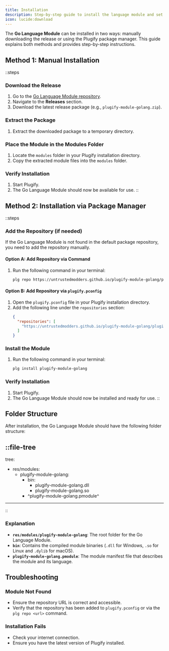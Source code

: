 ```yaml
---
title: Installation
description: Step-by-step guide to install the language module and set up the necessary environment to start using it.
icon: lucide:download
---
```


The **Go Language Module** can be installed in two ways: manually downloading the release or using the Plugify package manager. This guide explains both methods and provides step-by-step instructions.

## **Method 1: Manual Installation**

::steps
### **Download the Release**
1. Go to the [Go Language Module repository](https://github.com/untrustedmodders/plugify-module-golang).
2. Navigate to the **Releases** section.
3. Download the latest release package (e.g., `plugify-module-golang.zip`).

### **Extract the Package**
1. Extract the downloaded package to a temporary directory.

### **Place the Module in the Modules Folder**
1. Locate the `modules` folder in your Plugify installation directory.
2. Copy the extracted module files into the `modules` folder.

### **Verify Installation**
1. Start Plugify.
2. The Go Language Module should now be available for use.
::

## **Method 2: Installation via Package Manager**

::steps
### **Add the Repository (if needed)**
If the Go Language Module is not found in the default package repository, you need to add the repository manually.

#### **Option A: Add Repository via Command**
1. Run the following command in your terminal:
   ```bash
   plg repo https://untrustedmodders.github.io/plugify-module-golang/plugify-module-golang.json
   ```

#### **Option B: Add Repository via `plugify.pconfig`**
1. Open the `plugify.pconfig` file in your Plugify installation directory.
2. Add the following line under the `repositories` section:
   ```json
   {
     "repositories": [
       "https://untrustedmodders.github.io/plugify-module-golang/plugify-module-golang.json"
     ]
   }
   ```

### **Install the Module**
1. Run the following command in your terminal:
   ```bash
   plg install plugify-module-golang
   ```

### **Verify Installation**
1. Start Plugify.
2. The Go Language Module should now be installed and ready for use.
::

## **Folder Structure**

After installation, the Go Language Module should have the following folder structure:

::file-tree
---
tree:
- res/modules:
    - plugify-module-golang:
        - bin:
            - plugify-module-golang.dll
            - plugify-module-golang.so
        - ^plugify-module-golang.pmodule^
---
::

### **Explanation**
- **`res/modules/plugify-module-golang`**: The root folder for the Go Language Module.
- **`bin`**: Contains the compiled module binaries (`.dll` for Windows, `.so` for Linux and `.dylib` for macOS).
- **`plugify-module-golang.pmodule`**: The module manifest file that describes the module and its language.

## **Troubleshooting**

### **Module Not Found**
- Ensure the repository URL is correct and accessible.
- Verify that the repository has been added to `plugify.pconfig` or via the `plg repo <url>` command.

### **Installation Fails**
- Check your internet connection.
- Ensure you have the latest version of Plugify installed.

